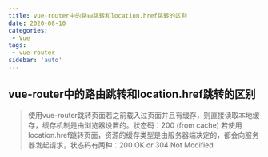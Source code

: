 ```yaml
---
title: vue-router中的路由跳转和location.href跳转的区别
date: 2020-08-10
categories: 
 - Vue
tags:
 - vue-router
sidebar: 'auto'
---
```


## vue-router中的路由跳转和location.href跳转的区别

> 使用vue-router跳转页面若之前载入过页面并且有缓存，则直接读取本地缓存，缓存机制是由浏览器设置的。状态码：200 (from cache)
> 若使用location.href跳转页面，资源的缓存类型是由服务器端决定的，都会向服务器发起请求，状态码有两种：200 OK or 304 Not Modified 